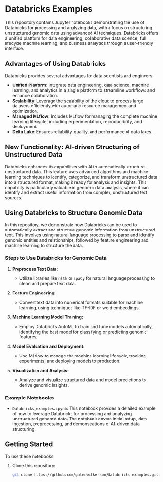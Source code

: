 # Databricks Examples

This repository contains Jupyter notebooks demonstrating the use of Databricks for processing and analyzing data, with a focus on structuring unstructured genomic data using advanced AI techniques. Databricks offers a unified platform for data engineering, collaborative data science, full lifecycle machine learning, and business analytics through a user-friendly interface.

## Advantages of Using Databricks

Databricks provides several advantages for data scientists and engineers:

- **Unified Platform**: Integrate data engineering, data science, machine learning, and analytics in a single platform to streamline workflows and enhance collaboration.
- **Scalability**: Leverage the scalability of the cloud to process large datasets efficiently with automatic resource management and optimization.
- **Managed MLflow**: Includes MLflow for managing the complete machine learning lifecycle, including experimentation, reproducibility, and deployment.
- **Delta Lake**: Ensures reliability, quality, and performance of data lakes.

## New Functionality: AI-driven Structuring of Unstructured Data

Databricks enhances its capabilities with AI to automatically structure unstructured data. This feature uses advanced algorithms and machine learning techniques to identify, categorize, and transform unstructured data into a structured format, making it ready for analysis and insights. This capability is particularly valuable in genomic data analysis, where it can identify and extract useful information from complex, unstructured text sources.

## Using Databricks to Structure Genomic Data

In this repository, we demonstrate how Databricks can be used to automatically extract and structure genomic information from unstructured text. This involves using natural language processing to parse and identify genomic entities and relationships, followed by feature engineering and machine learning to structure the data.

### Steps to Use Databricks for Genomic Data

1. **Preprocess Text Data:**
   - Utilize libraries like `nltk` or `spaCy` for natural language processing to clean and prepare text data.

2. **Feature Engineering:**
   - Convert text data into numerical formats suitable for machine learning, using techniques like TF-IDF or word embeddings.

3. **Machine Learning Model Training:**
   - Employ Databricks AutoML to train and tune models automatically, identifying the best model for classifying or predicting genomic features.

4. **Model Evaluation and Deployment:**
   - Use MLflow to manage the machine learning lifecycle, tracking experiments, and deploying models to production.

5. **Visualization and Analysis:**
   - Analyze and visualize structured data and model predictions to derive genomic insights.

### Example Notebooks

- `Databricks_examples.ipynb`: This notebook provides a detailed example of how to leverage Databricks for processing and analyzing unstructured genomic data. The notebook covers initial setup, data ingestion, preprocessing, and demonstrations of AI-driven data structuring.

## Getting Started

To use these notebooks:
1. Clone this repository:
   ```bash
   git clone https://github.com/galenwilkerson/Databricks-examples.git

